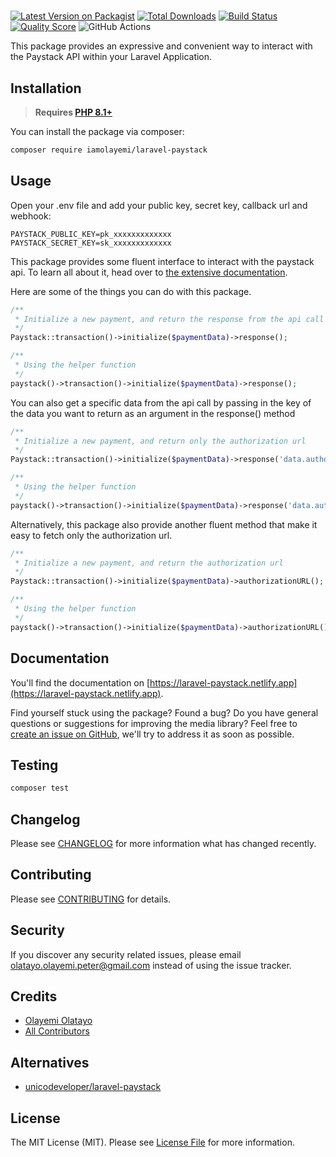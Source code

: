 #

[![Latest Version on Packagist](https://img.shields.io/packagist/v/iamolayemi/laravel-paystack.svg?style=flat-square)](https://packagist.org/packages/iamolayemi/laravel-paystack)
[![Total Downloads](https://img.shields.io/packagist/dt/iamolayemi/laravel-paystack.svg?style=flat-square)](https://packagist.org/packages/iamolayemi/laravel-paystack)
[![Build Status](https://img.shields.io/travis/iamolayemi/laravel-paystack.svg)](https://travis-ci.org/iamolayemi/laravel-paystack)
[![Quality Score](https://img.shields.io/scrutinizer/g/iamolayemi/laravel-paystack.svg?style=flat-square)](https://scrutinizer-ci.com/g/iamolayemi/laravel-paystack)
![GitHub Actions](https://github.com/iamolayemi/laravel-paystack/actions/workflows/main.yml/badge.svg)

This package provides an expressive and convenient way to interact with the Paystack API within your Laravel
Application.

## Installation

> **Requires [PHP 8.1+](https://php.net/releases/)**

You can install the package via composer:

```bash
composer require iamolayemi/laravel-paystack
```

## Usage

Open your .env file and add your public key, secret key, callback url and webhook:

```dotenv
PAYSTACK_PUBLIC_KEY=pk_xxxxxxxxxxxxx
PAYSTACK_SECRET_KEY=sk_xxxxxxxxxxxxx
```

This package provides some fluent interface to interact with the paystack api. To learn all about it, head over
to [the extensive documentation](https://laravel-paystack.netlify.app).

Here are some of the things you can do with this package.

```php
/**
 * Initialize a new payment, and return the response from the api call
 */
Paystack::transaction()->initialize($paymentData)->response();

/**
 * Using the helper function
 */
paystack()->transaction()->initialize($paymentData)->response();
```

You can also get a specific data from the api call by passing in the key of the data you want to return as an argument
in the response() method

```php
/**
 * Initialize a new payment, and return only the authorization url
 */
Paystack::transaction()->initialize($paymentData)->response('data.authorization_url');

/**
 * Using the helper function
 */
paystack()->transaction()->initialize($paymentData)->response('data.authorization_url');
```

Alternatively, this package also provide another fluent method that make it easy to fetch only the authorization url.

```php
/**
 * Initialize a new payment, and return the authorization url
 */
Paystack::transaction()->initialize($paymentData)->authorizationURL();

/**
 * Using the helper function
 */
paystack()->transaction()->initialize($paymentData)->authorizationURL();
```

## Documentation

You'll find the documentation on [https://laravel-paystack.netlify.app](https://laravel-paystack.netlify.app).

Find yourself stuck using the package? Found a bug? Do you have general questions or suggestions for improving the media
library? Feel free to [create an issue on GitHub](https://github.com/iamolayemi/laravel-paystack/issues), we'll try to
address it as soon as possible.

## Testing

```bash
composer test
```

## Changelog

Please see [CHANGELOG](CHANGELOG.md) for more information what has changed recently.

## Contributing

Please see [CONTRIBUTING](CONTRIBUTING.md) for details.

## Security

If you discover any security related issues, please
email [olatayo.olayemi.peter@gmail.com](mailto:olatayo.olayemi.peter@gmail.com]) instead of using the issue tracker.

## Credits

- [Olayemi Olatayo](https://github.com/iamolayemi)
- [All Contributors](../../contributors)

## Alternatives

- [unicodeveloper/laravel-paystack](https://github.com/unicodeveloper/laravel-paystack)

## License

The MIT License (MIT). Please see [License File](LICENSE.md) for more information.

